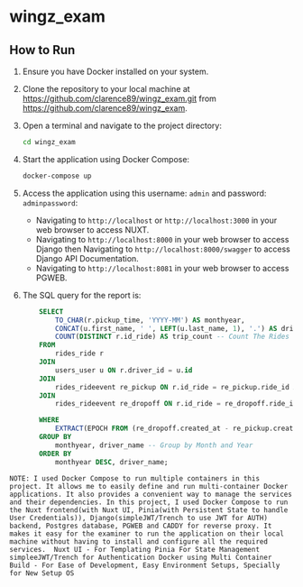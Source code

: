 ﻿# wingz_exam

## How to Run
1. Ensure you have Docker installed on your system.
2. Clone the repository to your local machine at https://github.com/clarence89/wingz_exam.git from https://github.com/clarence89/wingz_exam. 
3. Open a terminal and navigate to the project directory:
   ```bash
   cd wingz_exam
   ```
4. Start the application using Docker Compose:
   ```bash
   docker-compose up
   ```
5. Access the application using this username: `admin` and password: `adminpassword`:
    * Navigating to `http://localhost` or `http://localhost:3000` in your web browser to access NUXT.
    * Navigating to `http://localhost:8000` in your web browser to access Django then Navigating to `http://localhost:8000/swagger` to access Django API Documentation.
    * Navigating to `http://localhost:8081` in your web browser to access PGWEB.



6. The SQL query for the report is:
    ```sql 
        SELECT
            TO_CHAR(r.pickup_time, 'YYYY-MM') AS monthyear,
            CONCAT(u.first_name, ' ', LEFT(u.last_name, 1), '.') AS driver_name,
            COUNT(DISTINCT r.id_ride) AS trip_count -- Count The Rides
        FROM
            rides_ride r
        JOIN
            users_user u ON r.driver_id = u.id
        JOIN
            rides_rideevent re_pickup ON r.id_ride = re_pickup.ride_id AND re_pickup.description = 'Status Changed to pickup'
        JOIN
            rides_rideevent re_dropoff ON r.id_ride = re_dropoff.ride_id AND re_dropoff.description = 'Status Changed to dropoff'

        WHERE
            EXTRACT(EPOCH FROM (re_dropoff.created_at - re_pickup.created_at)) > 3600  -- Filter rides longer than 1 hour
        GROUP BY
            monthyear, driver_name -- Group by Month and Year
        ORDER BY
            monthyear DESC, driver_name;
    ```


` NOTE: I used Docker Compose to run multiple containers in this project. It allows me to easily define and run multi-container Docker applications. It also provides a convenient way to manage the services and their dependencies. In this project, I used Docker Compose to run the Nuxt frontend(with Nuxt UI, Pinia(with Persistent State to handle User Credentials)), Django(simpleJWT/Trench to use JWT for AUTH) backend, Postgres database, PGWEB and CADDY for reverse proxy. It makes it easy for the examiner to run the application on their local machine without having to install and configure all the required services. 
Nuxt UI - For Templating
Pinia For State Management
simpleeJWT/Trench for Authentication
Docker using Multi Container Build - For Ease of Development, Easy Environment Setups, Specially for New Setup OS
`
